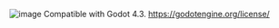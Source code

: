 ![image](https://github.com/user-attachments/assets/91cbf3d7-94c3-4ec2-a749-3d795a95e54d)
Compatible with Godot 4.3.
https://godotengine.org/license/
